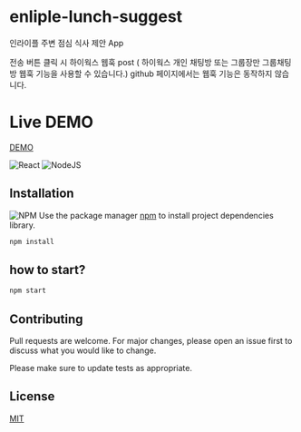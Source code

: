 # enliple-lunch-suggest
인라이플 주변 점심 식사 제안 App

전송 버튼 클릭 시 하이웍스 웹훅 post ( 하이웍스 개인 채팅방 또는 그룹장만 그룹채팅방 웹훅 기능을 사용할 수 있습니다.)
github 페이지에서는 웹훅 기능은 동작하지 않습니다.

# Live DEMO
[DEMO](https://dongju-na.github.io/enliple-lunch-suggest/)


![React](https://img.shields.io/badge/react-%2320232a.svg?style=for-the-badge&logo=react&logoColor=%2361DAFB)
![NodeJS](https://img.shields.io/badge/node.js-6DA55F?style=for-the-badge&logo=node.js&logoColor=white)

## Installation
![NPM](https://img.shields.io/badge/NPM-%23000000.svg?style=for-the-badge&logo=npm&logoColor=white)
Use the package manager [npm](https://www.npmjs.com/) to install project dependencies library.

```bash
npm install
```

## how to start?

```bash
npm start

```

## Contributing

Pull requests are welcome. For major changes, please open an issue first
to discuss what you would like to change.

Please make sure to update tests as appropriate.

## License

[MIT](https://choosealicense.com/licenses/mit/)
